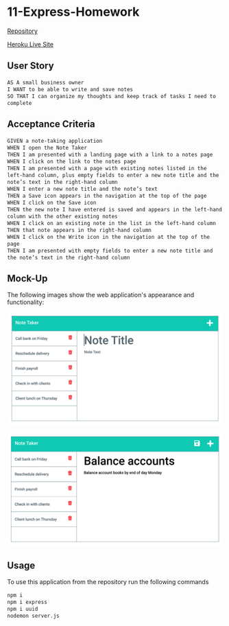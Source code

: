 # 11-Express-Homework

[Repository](https://github.com/clabel95/11-Express-Homework)

[Heroku Live Site](https://express-hw11.herokuapp.com/notes)


## User Story

```
AS A small business owner
I WANT to be able to write and save notes
SO THAT I can organize my thoughts and keep track of tasks I need to complete
```

## Acceptance Criteria

```
GIVEN a note-taking application
WHEN I open the Note Taker
THEN I am presented with a landing page with a link to a notes page
WHEN I click on the link to the notes page
THEN I am presented with a page with existing notes listed in the left-hand column, plus empty fields to enter a new note title and the note’s text in the right-hand column
WHEN I enter a new note title and the note’s text
THEN a Save icon appears in the navigation at the top of the page
WHEN I click on the Save icon
THEN the new note I have entered is saved and appears in the left-hand column with the other existing notes
WHEN I click on an existing note in the list in the left-hand column
THEN that note appears in the right-hand column
WHEN I click on the Write icon in the navigation at the top of the page
THEN I am presented with empty fields to enter a new note title and the note’s text in the right-hand column
```

## Mock-Up

The following images show the web application's appearance and functionality:

![Existing notes are listed in the left-hand column with empty fields on the right-hand side for the new note’s title and text.](.\public\assets\photos\11-express-homework-demo-01.png)

![Note titled “Balance accounts” reads, “Balance account books by end of day Monday,” with other notes listed on the left.](./public/assets/photos/11-express-homework-demo-02.png)



## Usage
To use this application from the repository run the following commands
```
npm i 
npm i express
npm i uuid
nodemon server.js
```